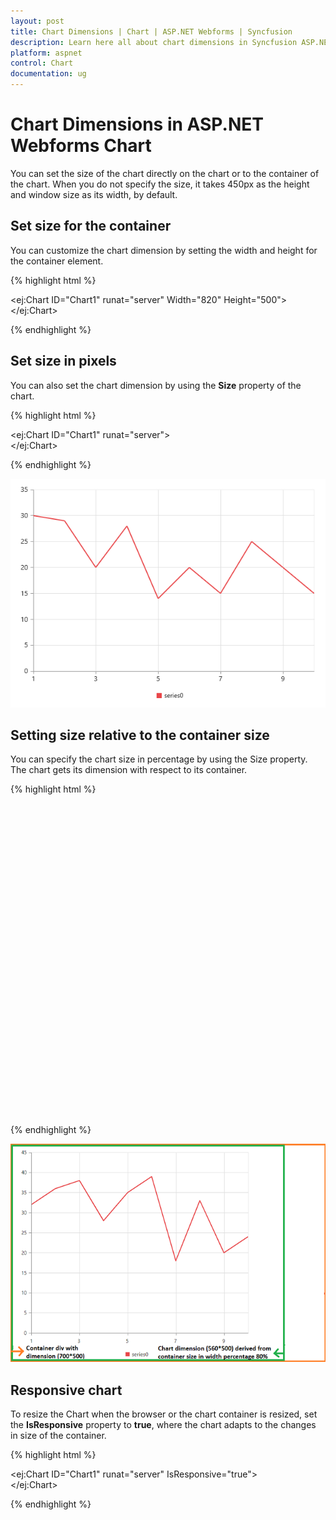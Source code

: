 ```yaml
---
layout: post
title: Chart Dimensions | Chart | ASP.NET Webforms | Syncfusion
description: Learn here all about chart dimensions in Syncfusion ASP.NET Webforms Chart Control, its elements, and more.
platform: aspnet
control: Chart
documentation: ug
---
```


# Chart Dimensions in ASP.NET Webforms Chart

You can set the size of the chart directly on the chart or to the container of the chart. When you do not specify the size, it takes 450px as the height and window size as its width, by default. 

## Set size for the container

You can customize the chart dimension by setting the width and height for the container element. 

{% highlight html %}

<ej:Chart ID="Chart1" runat="server" Width="820" Height="500">    
</ej:Chart>

{% endhighlight %}


## Set size in pixels

You can also set the chart dimension by using the **Size** property of the chart. 

{% highlight html %}


<ej:Chart ID="Chart1" runat="server">    
    <Size Width="600" Height="450"></Size>
</ej:Chart>

{% endhighlight %}

![Chart-Dimensions_images1](Chart-Dimensions_images/Chart-Dimensions_img1.png)


## Setting size relative to the container size

You can specify the chart size in percentage by using the Size property. The chart gets its dimension with respect to its container.

{% highlight html %}

<div id="Chart1" style="width:700px; height:500px">  
   <ej:Chart ID="Chart1" runat="server">    
       <Size Width="80%"></Size>
   </ej:Chart>
</div>


{% endhighlight %}

![Chart-Dimensions_images2](Chart-Dimensions_images/Chart-Dimensions_img2.png)


## Responsive chart

To resize the Chart when the browser or the chart container is resized, set the **IsResponsive** property to **true**, where the chart adapts to the changes in size of the container.

{% highlight html %}

   <ej:Chart ID="Chart1" runat="server" IsResponsive="true">    
   </ej:Chart>

{% endhighlight %} 
